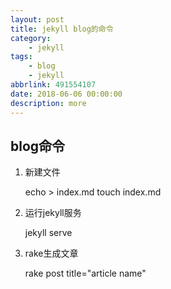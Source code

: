 ```yaml
---
layout: post
title: jekyll blog的命令
category: 
	- jekyll
tags: 
	- blog
	- jekyll
abbrlink: 491554107
date: 2018-06-06 00:00:00
description: more
---
```


## blog命令

1. 新建文件

	echo > index.md
	touch index.md

2. 运行jekyll服务

	jekyll serve

3. rake生成文章
	
	rake post title="article name"
